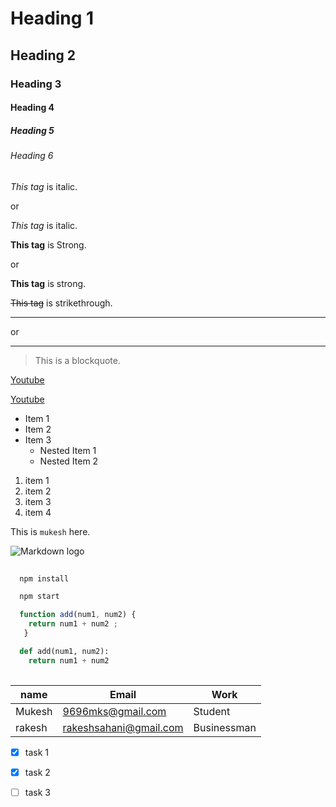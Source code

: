 <!-- Headings -->

# Heading 1
## Heading 2
### Heading 3
#### Heading 4
##### Heading 5
###### Heading 6

<!-- italics -->

*This tag* is  italic.

or

_This tag_ is italic.

<!-- Strong -->

**This tag** is  Strong.

or

__This tag__ is strong.

<!-- Strikethrough -->

~~This tag~~ is strikethrough.

<!-- Horizontal Line -->

---
or
___

<!-- Blockquote -->

>This is a blockquote.

<!-- Links -->

[Youtube](https://youtube.com)

[Youtube](https://youtube.com "Open the youtube")

<!--Unordered List -->

* Item 1
* Item 2
* Item 3
    * Nested Item 1
    * Nested Item 2

<!-- OL -->

1. item 1
1. item 2
1. item 3
1. item 4

<!-- Inline Code Block -->
This  is `mukesh` here.

<!-- Image -->

![Markdown logo](https://markdown-here.com/img/icon256.png)

<!-- Github -->

<!-- Code Blocks -->

```Bash
  
  npm install

  npm start

```

```javascript 
  function add(num1, num2) {
    return num1 + num2 ;
   }
```

```python
  def add(num1, num2):
    return num1 + num2 
    
```

<!-- Table -->

| name | Email | Work |
|----- | ----- | ----- |
| Mukesh | 9696mks@gmail.com | Student |
| rakesh | rakeshsahani@gmail.com | Businessman |

<!-- Task List -->

* [x] task 1
* [x] task 2
* [ ] task 3

